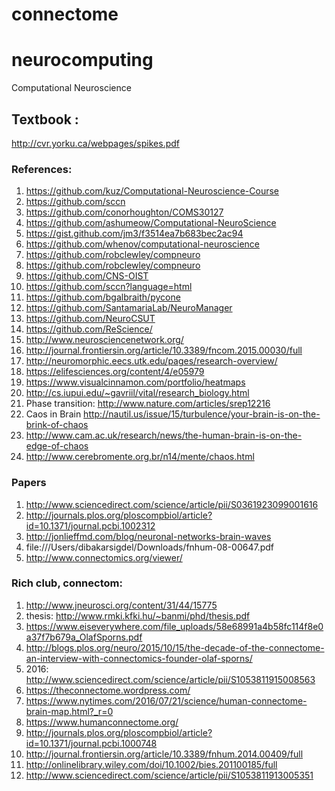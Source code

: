 # connectome

# neurocomputing
Computational Neuroscience

## Textbook : 
   http://cvr.yorku.ca/webpages/spikes.pdf

### References: 
1. https://github.com/kuz/Computational-Neuroscience-Course
2. https://github.com/sccn
3. https://github.com/conorhoughton/COMS30127
4. https://github.com/ashumeow/Computational-NeuroScience
5. https://gist.github.com/jm3/f3514ea7b683bec2ac94
6. https://github.com/whenov/computational-neuroscience
7. https://github.com/robclewley/compneuro
8. https://github.com/robclewley/compneuro
9. https://github.com/CNS-OIST
10. https://github.com/sccn?language=html
11. https://github.com/bgalbraith/pycone
12. https://github.com/SantamariaLab/NeuroManager
13. https://github.com/NeuroCSUT
14. https://github.com/ReScience/
15. http://www.neurosciencenetwork.org/
16. http://journal.frontiersin.org/article/10.3389/fncom.2015.00030/full
17. http://neuromorphic.eecs.utk.edu/pages/research-overview/
18. https://elifesciences.org/content/4/e05979
19. https://www.visualcinnamon.com/portfolio/heatmaps
20. http://cs.iupui.edu/~gavriil/vital/research_biology.html
21. Phase transition: http://www.nature.com/articles/srep12216
22. Caos in Brain http://nautil.us/issue/15/turbulence/your-brain-is-on-the-brink-of-chaos
23. http://www.cam.ac.uk/research/news/the-human-brain-is-on-the-edge-of-chaos
24. http://www.cerebromente.org.br/n14/mente/chaos.html



### Papers
1. http://www.sciencedirect.com/science/article/pii/S0361923099001616
2. http://journals.plos.org/ploscompbiol/article?id=10.1371/journal.pcbi.1002312
3. http://jonlieffmd.com/blog/neuronal-networks-brain-waves
4. file:///Users/dibakarsigdel/Downloads/fnhum-08-00647.pdf
5. http://www.connectomics.org/viewer/

### Rich club, connectom:
1. http://www.jneurosci.org/content/31/44/15775
2. thesis: http://www.rmki.kfki.hu/~banmi/phd/thesis.pdf
3. https://www.eiseverywhere.com/file_uploads/58e68991a4b58fc114f8e0a37f7b679a_OlafSporns.pdf
4. http://blogs.plos.org/neuro/2015/10/15/the-decade-of-the-connectome-an-interview-with-connectomics-founder-olaf-sporns/
5. 2016: http://www.sciencedirect.com/science/article/pii/S1053811915008563
6. https://theconnectome.wordpress.com/
7. https://www.nytimes.com/2016/07/21/science/human-connectome-brain-map.html?_r=0
8. https://www.humanconnectome.org/
9. http://journals.plos.org/ploscompbiol/article?id=10.1371/journal.pcbi.1000748
10. http://journal.frontiersin.org/article/10.3389/fnhum.2014.00409/full
11. http://onlinelibrary.wiley.com/doi/10.1002/bies.201100185/full
12. http://www.sciencedirect.com/science/article/pii/S1053811913005351









